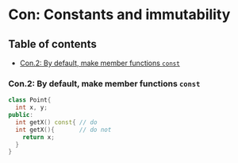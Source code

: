 # Con: Constants and immutability

## Table of contents
* [Con.2: By default, make member functions `const`](#con2-by-default-make-member-functions-const)

### Con.2: By default, make member functions `const`
```cpp
class Point{
  int x, y;
public:
  int getX() const{ // do
  int getX(){       // do not
    return x;
  }
}
```
